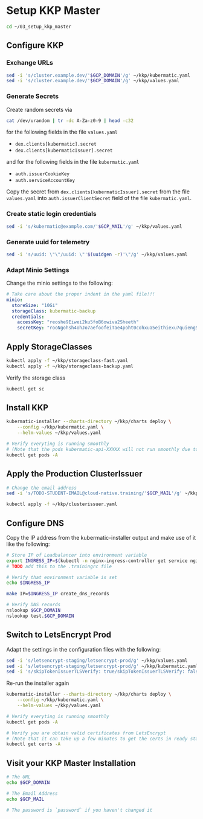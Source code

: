 # Setup KKP Master

```bash
cd ~/03_setup_kkp_master
```

## Configure KKP

### Exchange URLs

```bash
sed -i 's/cluster.example.dev/'$GCP_DOMAIN'/g' ~/kkp/kubermatic.yaml
sed -i 's/cluster.example.dev/'$GCP_DOMAIN'/g' ~/kkp/values.yaml
```

### Generate Secrets

Create random secrets via

```bash
cat /dev/urandom | tr -dc A-Za-z0-9 | head -c32
```

for the following fields in the file `values.yaml`

- `dex.clients[kubermatic].secret`
- `dex.clients[kubermaticIssuer].secret`

and for the following fields in the file `kubermatic.yaml`

- `auth.issuerCookieKey`
- `auth.serviceAccountKey`

Copy the secret from `dex.clients[kubermaticIssuer].secret` from the file `values.yaml` into `auth.issuerClientSecret` field of the file `kubermatic.yaml`.

### Create static login credentials

```bash
sed -i 's/kubermatic@example.com/'$GCP_MAIL'/g' ~/kkp/values.yaml
```

### Generate uuid for telemetry

```bash
sed -i 's/uuid: \"\"/uuid: \"'$(uuidgen -r)'\"/g' ~/kkp/values.yaml
```

### Adapt Minio Settings

Change the minio settings to the following:

```yaml
# Take care about the proper indent in the yaml file!!!
minio:
  storeSize: "10Gi"
  storageClass: kubermatic-backup
  credentials:
    accessKey: "reoshe9Eiwei2ku5foB6owiva2Sheeth"
    secretKey: "rooNgohsh4ohJo7aefoofeiTae4poht0cohxua5eithiexu7quieng5ailoosha8"
```

## Apply StorageClasses

```bash
kubectl apply -f ~/kkp/storageclass-fast.yaml
kubectl apply -f ~/kkp/storageclass-backup.yaml
```

Verify the storage class

```bash
kubectl get sc
```

## Install KKP

```bash
kubermatic-installer --charts-directory ~/kkp/charts deploy \
    --config ~/kkp/kubermatic.yaml \
    --helm-values ~/kkp/values.yaml

# Verify everyting is running smoothly
# (Note that the pods kubermatic-api-XXXXX will not run smoothly due to DNS is not setup yet)
kubectl get pods -A
```

## Apply the Production ClusterIssuer

```bash
# Change the email address
sed -i 's/TODO-STUDENT-EMAIL@cloud-native.training/'$GCP_MAIL'/g' ~/kkp/clusterissuer.yaml

kubectl apply -f ~/kkp/clusterissuer.yaml
```

## Configure DNS

Copy the IP address from the kubermatic-installer output and make use of it like the following:

```bash
# Store IP of Loadbalancer into environment variable
export INGRESS_IP=$(kubectl -n nginx-ingress-controller get service nginx-ingress-controller -o jsonpath='{.status.loadBalancer.ingress[0].ip}')
# TODO add this to the .trainingrc file

# Verify that environment variable is set
echo $INGRESS_IP

make IP=$INGRESS_IP create_dns_records

# Verify DNS records
nslookup $GCP_DOMAIN
nslookup test.$GCP_DOMAIN
```

## Switch to LetsEncrypt Prod

Adapt the settings in the configuration files with the following:

```bash
sed -i 's/letsencrypt-staging/letsencrypt-prod/g' ~/kkp/values.yaml
sed -i 's/letsencrypt-staging/letsencrypt-prod/g' ~/kkp/kubermatic.yaml
sed -i 's/skipTokenIssuerTLSVerify: true/skipTokenIssuerTLSVerify: false/g' ~/kkp/kubermatic.yaml
```

Re-run the installer again

```bash
kubermatic-installer --charts-directory ~/kkp/charts deploy \
    --config ~/kkp/kubermatic.yaml \
    --helm-values ~/kkp/values.yaml

# Verify everyting is running smoothly
kubectl get pods -A

# Verify you are obtain valid certificates from LetsEncrypt
# (Note that it can take up a few minutes to get the certs in ready state)
kubectl get certs -A
```

## Visit your KKP Master Installation

```bash
# The URL
echo $GCP_DOMAIN

# The Email Address
echo $GCP_MAIL

# The password is `password` if you haven't changed it
```
